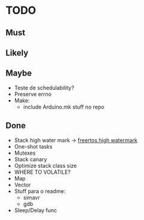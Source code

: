 # TODO

## Must

## Likely



## Maybe

- Teste de schedulability?
- Preserve errno
- Make:
  - include Arduino.mk stuff no repo

## Done

- Stack high water mark ->
  [freertos high watermark](https://www.freertos.org/uxTaskGetStackHighWaterMark.html)
- One-shot tasks
- Mutexes
- Stack canary
- Optimize stack class size
- WHERE TO VOLATILE?
- Map
- Vector
- Stuff para o readme:
  - simavr
  - gdb
- Sleep/Delay func
